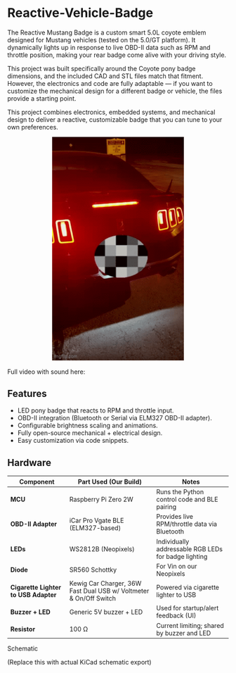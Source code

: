 # Reactive-Vehicle-Badge

The Reactive Mustang Badge is a custom smart 5.0L coyote emblem designed for Mustang vehicles (tested on the 5.0/GT platform). It dynamically lights up in response to live OBD-II data such as RPM and throttle position, making your rear badge come alive with your driving style.

This project was built specifically around the Coyote pony badge dimensions, and the included CAD and STL files match that fitment. However, the electronics and code are fully adaptable — if you want to customize the mechanical design for a different badge or vehicle, the files provide a starting point.

This project combines electronics, embedded systems, and mechanical design to deliver a reactive, customizable badge that you can tune to your own preferences.


<p align="center">
    <img src="picsNvids/vid.gif" alt="Mustang GT 5.0 Revving Reactive Badge Live GIF" width="300"/>

</p>

Full video with sound here: 
## Features

* LED pony badge that reacts to RPM and throttle input.
* OBD-II integration (Bluetooth or Serial via ELM327 OBD-II adapter).
* Configurable brightness scaling and animations.
* Fully open-source mechanical + electrical design.
* Easy customization via code snippets.

## Hardware

| Component          | Part Used (Our Build)                                             | Notes                                                |
| ------------------ | ----------------------------------------------------------------- | ---------------------------------------------------- |
| **MCU**            | Raspberry Pi Zero 2W                                              | Runs the Python control code and BLE pairing         |
| **OBD-II Adapter** | iCar Pro Vgate BLE (ELM327-based)                                 | Provides live RPM/throttle data via Bluetooth        |
| **LEDs**           | WS2812B (Neopixels)                                               | Individually addressable RGB LEDs for badge lighting |
| **Diode**          | SR560 Schottky                                                    | For Vin on our Neopixels                             |
| **Cigarette Lighter to USB Adapter**   | Kewig Car Charger, 36W Fast Dual USB w/ Voltmeter & On/Off Switch | Powered via cigarette lighter to USB                 |
| **Buzzer + LED**   | Generic 5V buzzer + LED                                           | Used for startup/alert feedback (UI)                 |
| **Resistor**       | 100 Ω                                                             | Current limiting; shared by buzzer and LED           |


Schematic


(Replace this with actual KiCad schematic export)
